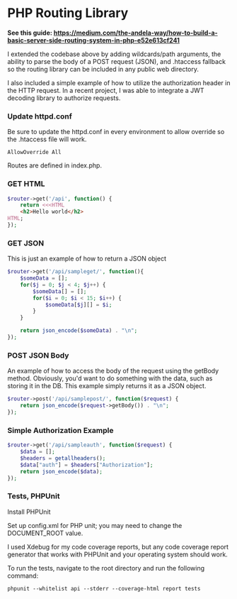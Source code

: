 # PHP Routing Library

**See this guide: https://medium.com/the-andela-way/how-to-build-a-basic-server-side-routing-system-in-php-e52e613cf241**

I extended the codebase above by adding wildcards/path arguments, the ability to parse the body of a POST request (JSON), and .htaccess fallback so the routing library can be included in any public web directory. 

I also included a simple example of how to utilize the authorization header in the HTTP request. In a recent project, I was able to integrate a JWT decoding library to authorize requests.

### Update httpd.conf
Be sure to update the httpd.conf in every environment to allow override so the .htaccess file will work.

`AllowOverride All`

Routes are defined in index.php.

### GET HTML
```php
$router->get('/api', function() {
    return <<<HTML
    <h2>Hello world</h2>
HTML;
});
```

### GET JSON
This is just an example of how to return a JSON object
```php
$router->get('/api/sampleget/', function(){
    $someData = [];
    for($j = 0; $j < 4; $j++) {
        $someData[] = [];
        for($i = 0; $i < 15; $i++) {
            $someData[$j][] = $i;
        }
    }

    return json_encode($someData) . "\n";
});
```

### POST JSON Body
An example of how to access the body of the request using the getBody method. Obviously, you'd want to do something with the data, such as storing it in the DB. This example simply returns it as a JSON object.
```php
$router->post('/api/samplepost/', function($request) {
    return json_encode($request->getBody()) . "\n";
});
```

### Simple Authorization Example
```php
$router->get('/api/sampleauth', function($request) {
    $data = [];
    $headers = getallheaders();
    $data["auth"] = $headers["Authorization"];
    return json_encode($data);
});
```

### Tests, PHPUnit
Install PHPUnit

Set up config.xml for PHP unit; you may need to change the DOCUMENT_ROOT value.

I used Xdebug for my code coverage reports, but any code coverage report generator that works with PHPUnit and your operating system should work.

To run the tests, navigate to the root directory and run the following command:

`phpunit --whitelist api --stderr --coverage-html report tests`

